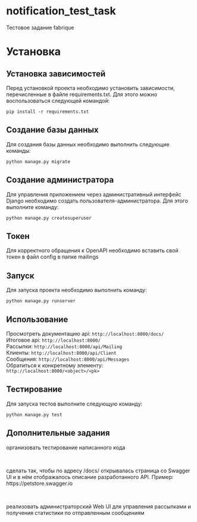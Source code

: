 # notification_test_task
Тестовое задание fabrique
# Установка
## Установка зависимостей
Перед установкой проекта необходимо установить зависимости, перечисленные в файле requirements.txt. Для этого можно воспользоваться следующей командой:

````
pip install -r requirements.txt
````

## Создание базы данных
Для создания базы данных необходимо выполнить следующие команды:

````
python manage.py migrate
````

## Создание администратора
Для управления приложением через административный интерфейс Django необходимо создать пользователя-администратора. Для этого выполните команду:

````
python manage.py createsuperuser
````

## Токен
Для корректного обращения к OpenAPI необходимо вставить свой токен в файл config в папке mailings

## Запуск
Для запуска проекта необходимо выполнить команду:

````
python manage.py runserver
````

## Использование
Просмотреть документацию api: ```http://localhost:8000/docs/```<br>
Итоговое api: ```http://localhost:8000/```<br>
Рассылки: ```http://localhost:8000/api/Mailing```<br>
Клиенты: ```http://localhost:8000/api/Client```<br>
Сообщения: ```http://localhost:8000/api/Messages```<br>
Обратиться к конкретному элементу: ```http://localhost:8000/<object>/<pk>```<br>


## Тестирование
Для запуска тестов выполните следующую команду:

````
python manage.py test
````

## Дополнительные задания
<p>организовать тестирование написанного кода</p><br>
<p>сделать так, чтобы по адресу /docs/ открывалась страница со Swagger UI и в нём отображалось описание разработанного API. Пример: https://petstore.swagger.io</p><br>
<p>реализовать администраторский Web UI для управления рассылками и получения статистики по отправленным сообщениям</p><br>

